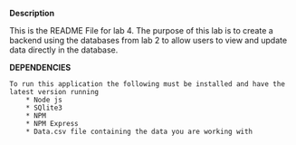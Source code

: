 
**Description**

This is the README File for lab 4. The purpose of this lab is to
create a backend using the databases from lab 2 to allow users to view and update data directly in the database.

**DEPENDENCIES**

    To run this application the following must be installed and have the latest version running
        * Node js
        * SQlite3
        * NPM
        * NPM Express
        * Data.csv file containing the data you are working with




        